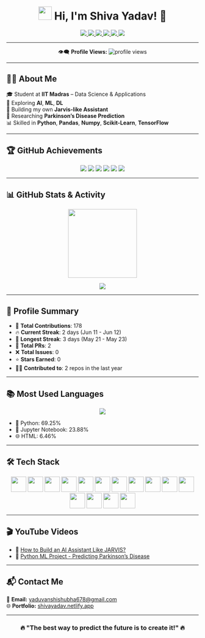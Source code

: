 <h1 align="center"> 
  <img src="https://media.giphy.com/media/hvRJCLFzcasrR4ia7z/giphy.gif" width="35px"> 
  Hi, I'm Shiva Yadav! 🚀 
</h1>

<p align="center">
  <a href="https://shivayadav.netlify.app/">
    <img src="https://img.shields.io/badge/Portfolio-%23000000.svg?style=for-the-badge&logo=firefox&logoColor=white" />
  </a>
  <a href="https://www.linkedin.com/in/shiva-yadav-4043912b9/">
    <img src="https://img.shields.io/badge/LinkedIn-blue?style=for-the-badge&logo=linkedin" />
  </a>
  <a href="https://github.com/shiva-yadav-ds">
    <img src="https://img.shields.io/badge/GitHub-black?style=for-the-badge&logo=github" />
  </a>
  <a href="https://orcid.org/0009-0003-8089-3848">
    <img src="https://img.shields.io/badge/ORCID-%23006F3C.svg?style=for-the-badge&logo=orcid&logoColor=white" />
  </a>
  <a href="https://www.instagram.com/shiva.datascience">
    <img src="https://img.shields.io/badge/Instagram-%23E4405F.svg?style=for-the-badge&logo=instagram&logoColor=white" />
  </a>
  <a href="https://www.youtube.com/@noisegaming678">
    <img src="https://img.shields.io/badge/YouTube-%23FF0000.svg?style=for-the-badge&logo=youtube&logoColor=white" />
  </a>
</p>

---

<p align="center">
  👁️‍🗨️ <strong>Profile Views:</strong> <img src="https://komarev.com/ghpvc/?username=shiva-yadav-ds&style=flat-square&color=blue" alt="profile views"/>
</p>

---

## 👨‍💻 About Me

🎓 Student at **IIT Madras** – Data Science & Applications  
🧠 Exploring **AI**, **ML**, **DL**  
🤖 Building my own **Jarvis-like Assistant**  
🧬 Researching **Parkinson’s Disease Prediction**  
📊 Skilled in **Python**, **Pandas**, **Numpy**, **Scikit-Learn**, **TensorFlow**

---

## 🏆 GitHub Achievements

<p align="center">
  <img src="https://img.shields.io/badge/Rainbow%20Lang%20User-12pt-pink?style=for-the-badge" />
  <img src="https://img.shields.io/badge/Middle%20Committer-72pt-brightgreen?style=for-the-badge" />
  <img src="https://img.shields.io/badge/Middle%20Repo%20Creator-17pt-blue?style=for-the-badge" />
  <img src="https://img.shields.io/badge/Junior%20Dev-7pt-yellow?style=for-the-badge" />
  <img src="https://img.shields.io/badge/First%20Friend-4pt-lightgrey?style=for-the-badge" />
  <img src="https://img.shields.io/badge/First%20Pull%20Request-2pt-lightgrey?style=for-the-badge" />
</p>

---

## 📊 GitHub Stats & Activity

<p align="center">
  <img src="https://github-readme-stats.vercel.app/api?username=shiva-yadav-ds&show_icons=true&theme=radical&count_private=true" height="180px"/>
</p>

<p align="center">
  <img src="https://github-readme-activity-graph.vercel.app/graph?username=shiva-yadav-ds&theme=react-dark" />
</p>

---

## 🌟 Profile Summary

- 🔢 **Total Contributions**: 178  
- 🔥 **Current Streak**: 2 days (Jun 11 - Jun 12)  
- 🥇 **Longest Streak**: 3 days (May 21 - May 23)  
- 💬 **Total PRs**: 2  
- ❌ **Total Issues**: 0  
- ⭐ **Stars Earned**: 0  
- 🧑‍💻 **Contributed to**: 2 repos in the last year

---

## 📚 Most Used Languages

<p align="center">
  <img src="https://github-readme-stats.vercel.app/api/top-langs/?username=shiva-yadav-ds&layout=compact&theme=radical" />
</p>

- 🐍 Python: 69.25%  
- 📓 Jupyter Notebook: 23.88%  
- 🌐 HTML: 6.46%

---

## 🛠️ Tech Stack

<p align="center">  
  <img src="https://cdn.jsdelivr.net/gh/devicons/devicon/icons/python/python-original.svg" width="40px" />
  <img src="https://upload.wikimedia.org/wikipedia/commons/2/2d/Tensorflow_logo.svg" width="40px" />
  <img src="https://upload.wikimedia.org/wikipedia/commons/1/10/PyTorch_logo_icon.svg" width="40px" />
  <img src="https://cdn.jsdelivr.net/gh/devicons/devicon/icons/numpy/numpy-original.svg" width="40px" />
  <img src="https://cdn.jsdelivr.net/gh/devicons/devicon/icons/pandas/pandas-original.svg" width="40px" />
  <img src="https://upload.wikimedia.org/wikipedia/commons/0/05/Scikit_learn_logo_small.svg" width="40px" />
  <img src="https://upload.wikimedia.org/wikipedia/commons/3/38/Jupyter_logo.svg" width="40px" />
  <img src="https://cdn.jsdelivr.net/gh/devicons/devicon/icons/mongodb/mongodb-original.svg" width="40px" />
  <img src="https://cdn.jsdelivr.net/gh/devicons/devicon/icons/mysql/mysql-original.svg" width="40px" />
  <img src="https://cdn.jsdelivr.net/gh/devicons/devicon/icons/html5/html5-original.svg" width="40px" />
  <img src="https://cdn.jsdelivr.net/gh/devicons/devicon/icons/javascript/javascript-original.svg" width="40px" />
  <img src="https://cdn.jsdelivr.net/gh/devicons/devicon/icons/react/react-original.svg" width="40px" />
  <img src="https://cdn.jsdelivr.net/gh/devicons/devicon/icons/nextjs/nextjs-original.svg" width="40px" />
  <img src="https://cdn.jsdelivr.net/gh/devicons/devicon/icons/git/git-original.svg" width="40px" />
  <img src="https://cdn.jsdelivr.net/gh/devicons/devicon/icons/linux/linux-original.svg" width="40px" />
</p>

---

## 🎬 YouTube Videos

<!-- YOUTUBE:START -->
- 🎥 [How to Build an AI Assistant Like JARVIS?](https://www.youtube.com/@noisegaming678)
- 🎥 [Python ML Project - Predicting Parkinson’s Disease](https://www.youtube.com/@noisegaming678)
<!-- YOUTUBE:END -->

---

## 📬 Contact Me

📧 **Email:** yaduvanshishubha678@gmail.com  
🌐 **Portfolio:** [shivayadav.netlify.app](https://shivayadav.netlify.app/)  

---

<h3 align="center">🔥 "The best way to predict the future is to create it!" 🔥</h3>

